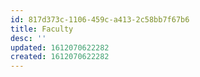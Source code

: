 ```yaml
---
id: 817d373c-1106-459c-a413-2c58bb7f67b6
title: Faculty
desc: ''
updated: 1612070622282
created: 1612070622282
---
```


